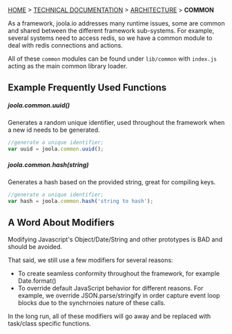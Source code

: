 [HOME](Home) > [TECHNICAL DOCUMENTATION](technical-documentation) > [ARCHITECTURE](architecture) > **COMMON**

As a framework, joola.io addresses many runtime issues, some are common and shared between the different framework sub-systems.
For example, several systems need to access redis, so we have a common module to deal with redis connections and actions.

All of these `common` modules can be found under `lib/common` with `index.js` acting as the main common library loader.

## Example Frequently Used Functions

##### joola.common.uuid()
Generates a random unique identifier, used throughout the framework when a new id needs to be generated.
```js
//generate a unique identifier;
var uuid = joola.common.uuid();
```

##### joola.common.hash(string)
Generates a hash based on the provided string, great for compiling keys.
```js
//generate a unique identifier;
var hash = joola.common.hash('string to hash');
```

## A Word About Modifiers
Modifying Javascript's Object/Date/String and other prototypes is BAD and should be avoided.

That said, we still use a few modifiers for several reasons:
- To create seamless conformity throughout the framework, for example Date.format()
- To override default JavaScript behavior for different reasons. For example, we override JSON.parse/stringify in order capture event loop blocks due to the synchrnoies nature of these calls.

In the long run, all of these modifiers will go away and be replaced with task/class specific functions.


